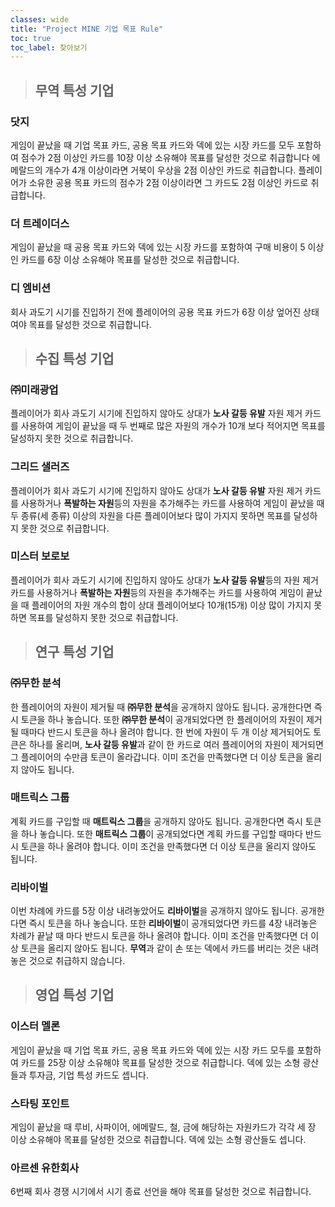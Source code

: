 ```yaml
---
classes: wide
title: "Project MINE 기업 목표 Rule"
toc: true
toc_label: 찾아보기
---
```

> ## 무역 특성 기업

### 닷지

게임이 끝났을 때 기업 목표 카드, 공용 목표 카드와 덱에 있는 시장 카드를 모두 포함하여 점수가 2점 이상인 카드를 10장 이상 소유해야 목표를 달성한 것으로 취급합니다 에메랄드의 개수가 4개 이상이라면 거북이 우상을 2점 이상인 카드로 취급합니다. 플레이어가 소유한 공용 목표 카드의 점수가 2점 이상이라면 그 카드도 2점 이상인 카드로 취급합니다.

### **더 트레이더스**

게임이 끝났을 때 공용 목표 카드와 덱에 있는 시장 카드를 포함하여 구매 비용이 5 이상인 카드를 6장 이상 소유해야 목표를 달성한 것으로 취급합니다.

### **디 엠비션**

회사 과도기 시기를 진입하기 전에 플레이어의 공용 목표 카드가 6장 이상 엎어진 상태여야 목표를 달성한 것으로 취급합니다.

> ## 수집 특성 기업

### ㈜미래광업

플레이어가 회사 과도기 시기에 진입하지 않아도 상대가 **노사 갈등 유발** 자원 제거 카드를 사용하여 게임이 끝났을 때 두 번째로 많은 자원의 개수가 10개 보다 적어지면 목표를 달성하지 못한 것으로 취급합니다.

### **그리드 샐러즈**

플레이어가 회사 과도기 시기에 진입하지 않아도 상대가 **노사 갈등 유발** 자원 제거 카드를 사용하거나 **폭발하는 자원**등의 자원을 추가해주는 카드를 사용하여 게임이 끝났을 때 두 종류(세 종류) 이상의 자원을 다른 플레이어보다 많이 가지지 못하면 목표를 달성하지 못한 것으로 취급합니다.

### **미스터 보로보**

플레이어가 회사 과도기 시기에 진입하지 않아도 상대가 **노사 갈등 유발**등의 자원 제거 카드를 사용하거나 **폭발하는 자원**등의 자원을 추가해주는 카드를 사용하여 게임이 끝났을 때 플레이어의 자원 개수의 합이 상대 플레이어보다 10개(15개) 이상 많이 가지지 못하면 목표를 달성하지 못한 것으로 취급합니다.

> ## 연구 특성 기업

### **㈜무한 분석**

한 플레이어의 자원이 제거될 때 **㈜무한 분석**을 공개하지 않아도 됩니다. 공개한다면 즉시 토큰을 하나 놓습니다. 또한 **㈜무한 분석**이 공개되었다면 한 플레이어의 자원이 제거될 때마다 반드시 토큰을 하나 올려야 합니다. 한 번에 자원이 두 개 이상 제거되어도 토큰은 하나를 올리며, **노사 갈등 유발**과 같이 한 카드로 여러 플레이어의 자원이 제거되면 그 플레이어의 수만큼 토큰이 올라갑니다. 이미 조건을 만족했다면 더 이상 토큰을 올리지 않아도 됩니다.

### **매트릭스 그룹**

계획 카드를 구입할 때 **매트릭스 그룹**을 공개하지 않아도 됩니다. 공개한다면 즉시 토큰을 하나 놓습니다. 또한 **매트릭스 그룹**이 공개되었다면 계획 카드를 구입할 때마다 반드시 토큰을 하나 올려야 합니다. 이미 조건을 만족했다면 더 이상 토큰을 올리지 않아도 됩니다.

### **리바이벌**

이번 차례에 카드를 5장 이상 내려놓았어도 **리바이벌**을 공개하지 않아도 됩니다. 공개한다면 즉시 토큰을 하나 놓습니다. 또한 **리바이벌**이 공개되었다면 카드를 4장 내려놓은 차례가 끝날 때 마다 반드시 토큰을 하나 올려야 합니다. 이미 조건을 만족했다면 더 이상 토큰을 올리지 않아도 됩니다. **무역**과 같이 손 또는 덱에서 카드를 버리는 것은 내려놓은 것으로 취급하지 않습니다.

> ## 영업 특성 기업

### **이스터 멜론**

게임이 끝났을 때 기업 목표 카드, 공용 목표 카드와 덱에 있는 시장 카드 모두를 포함하여 카드를 25장 이상 소유해야 목표를 달성한 것으로 취급합니다. 덱에 있는 소형 광산들과 투자금, 기업 특성 카드도 셉니다.

### **스타팅 포인트**

게임이 끝났을 때 루비, 사파이어, 에메랄드, 철, 금에 해당하는 자원카드가 각각 세 장 이상 소유해야 목표를 달성한 것으로 취급합니다. 덱에 있는 소형 광산들도 셉니다.

### **아르센 유한회사**

6번째 회사 경쟁 시기에서 시기 종료 선언을 해야 목표를 달성한 것으로 취급합니다.
